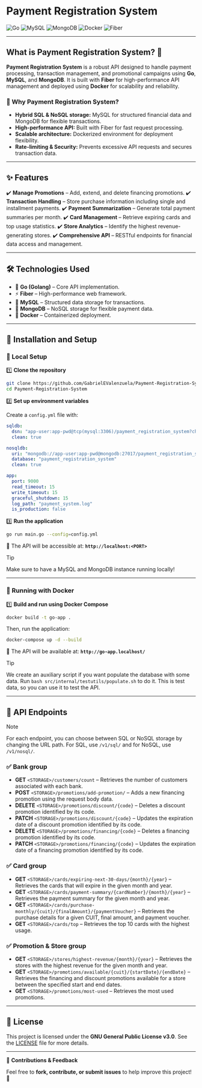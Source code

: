 # Payment Registration System

![Go](https://img.shields.io/badge/Go-00ADD8?style=for-the-badge&logo=go&logoColor=white) ![MySQL](https://img.shields.io/badge/MySQL-4479A1?style=for-the-badge&logo=mysql&logoColor=white) ![MongoDB](https://img.shields.io/badge/MongoDB-4ea94b?style=for-the-badge&logo=mongodb&logoColor=white) ![Docker](https://img.shields.io/badge/Docker-%230db7ed.svg?style=for-the-badge&logo=docker&logoColor=white) ![Fiber](https://img.shields.io/badge/Fiber-000000?style=for-the-badge&logo=fiber&logoColor=white)

---

## What is Payment Registration System? 🤔

**Payment Registration System** is a robust API designed to handle payment processing, transaction management, and promotional campaigns using **Go**, **MySQL**, and **MongoDB**. It is built with **Fiber** for high-performance API management and deployed using **Docker** for scalability and reliability.

### 🚀 Why Payment Registration System?

- **Hybrid SQL & NoSQL storage:** MySQL for structured financial data and MongoDB for flexible transactions.
- **High-performance API:** Built with Fiber for fast request processing.
- **Scalable architecture:** Dockerized environment for deployment flexibility.
- **Rate-limiting & Security:** Prevents excessive API requests and secures transaction data.

---

## ✨ Features

✔️ **Manage Promotions** – Add, extend, and delete financing promotions.
✔️ **Transaction Handling** – Store purchase information including single and installment payments.
✔️ **Payment Summarization** – Generate total payment summaries per month.
✔️ **Card Management** – Retrieve expiring cards and top usage statistics.
✔️ **Store Analytics** – Identify the highest revenue-generating stores.
✔️ **Comprehensive API** – RESTful endpoints for financial data access and management.

---

## 🛠 Technologies Used

- 🐹 **Go (Golang)** – Core API implementation.
- ⚡ **Fiber** – High-performance web framework.
- 🐘 **MySQL** – Structured data storage for transactions.
- 🍃 **MongoDB** – NoSQL storage for flexible payment data.
- 🐳 **Docker** – Containerized deployment.

---

## 🚀 Installation and Setup

### 🔧 Local Setup

1️⃣ **Clone the repository**

```bash
git clone https://github.com/GabrielEValenzuela/Payment-Registration-System.git
cd Payment-Registration-System
```

2️⃣ **Set up environment variables**

Create a `config.yml` file with:

```yml
sqldb:
  dsn: "app-user:app-pwd@tcp(mysql:3306)/payment_registration_system?charset=utf8mb4&parseTime=True&loc=Local"
  clean: true

nosqldb:
  uri: "mongodb://app-user:app-pwd@mongodb:27017/payment_registration_system"
  database: "payment_registration_system"
  clean: true

app:
  port: 9000
  read_timeout: 15
  write_timeout: 15
  graceful_shutdown: 15
  log_path: "payment_system.log"
  is_production: false
```

3️⃣ **Run the application**

```bash
go run main.go --config=config.yml
```

📌 The API will be accessible at: **`http://localhost:<PORT>`**

> [!TIP]
> Make sure to have a MySQL and MongoDB instance running locally!

---

### 🐳 Running with Docker

1️⃣ **Build and run using Docker Compose**

```bash
docker build -t go-app .
```

Then, run the application:

```bash
docker-compose up -d --build
```

📌 The API will be available at: **`http://go-app.localhost/`**

> [!TIP]
> We create an auxiliary script if you want populate the database with some data. Run `bash src/internal/testutils/populate.sh` to do it. This is test data, so you can use it to test the API.

---

## 📡 API Endpoints

> [!NOTE]
> For each endpoint, you can choose between SQL or NoSQL storage by changing the URL path. For SQL, use `/v1/sql/` and for NoSQL, use `/v1/nosql/`.

### ✅ Bank group

- **GET** `<STORAGE>/customers/count` – Retrieves the number of customers associated with each bank.
- **POST** `<STORAGE>/promotions/add-promotion/` – Adds a new financing promotion using the request body data.
- **DELETE** `<STORAGE>/promotions/discount/{code}` – Deletes a discount promotion identified by its code.
- **PATCH** `<STORAGE>/promotions/discount/{code}` – Updates the expiration date of a discount promotion identified by its code.
- **DELETE** `<STORAGE>/promotions/financing/{code}` – Deletes a financing promotion identified by its code.
- **PATCH** `<STORAGE>/promotions/financing/{code}` – Updates the expiration date of a financing promotion identified by its code.

### ✅ Card group

- **GET** `<STORAGE>/cards/expiring-next-30-days/{month}/{year}` – Retrieves the cards that will expire in the given month and year.
- **GET** `<STORAGE>/cards/payment-summary/{cardNumber}/{month}/{year}` – Retrieves the payment summary for the given month and year.
- **GET** `<STORAGE>/cards/purchase-monthly/{cuit}/{finalAmount}/{paymentVoucher}` – Retrieves the purchase details for a given CUIT, final amount, and payment voucher.
- **GET** `<STORAGE>/cards/top` – Retrieves the top 10 cards with the highest usage.

### ✅ Promotion & Store group

- **GET** `<STORAGE>/stores/highest-revenue/{month}/{year}` – Retrieves the stores with the highest revenue for the given month and year.
- **GET** `<STORAGE>/promotions/available/{cuit}/{startDate}/{endDate}` – Retrieves the financing and discount promotions available for a store between the specified start and end dates.
- **GET** `<STORAGE>/promotions/most-used` – Retrieves the most used promotions.

---

## 📜 License

This project is licensed under the **GNU General Public License v3.0**. See the [LICENSE](LICENSE) file for more details.

---

🌟 **Contributions & Feedback**

Feel free to **fork, contribute, or submit issues** to help improve this project! 🚀
